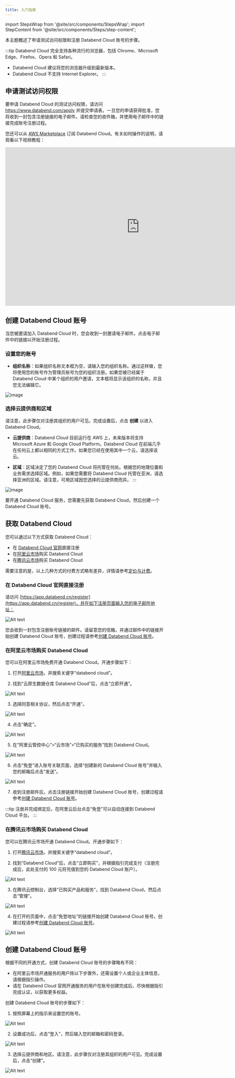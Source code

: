 ```yaml
---
title: 入门指南
---
```


<!-- #ifendef -->

import StepsWrap from '@site/src/components/StepsWrap';
import StepContent from '@site/src/components/Steps/step-content';

本主题概述了申请测试访问权限和注册 Databend Cloud 账号的步骤。

:::tip
Databend Cloud 完全支持各种流行的浏览器，包括 Chrome、Microsoft Edge、Firefox、Opera 和 Safari。

- Databend Cloud 建议将您的浏览器升级到最新版本。
- Databend Cloud 不支持 Internet Explorer。
  :::

## 申请测试访问权限

要申请 Databend Cloud 的测试访问权限，请访问 https://www.databend.com/apply 并提交申请表。一旦您的申请获得批准，您将收到一封包含注册链接的电子邮件。请检查您的收件箱，并使用电子邮件中的链接完成账号注册过程。

您还可以从 [AWS Marketplace](https://aws.amazon.com/marketplace/pp/prodview-6dvshjlbds7b6) 订阅 Databend Cloud。有关如何操作的说明，请观看以下视频教程：

<iframe width="853" height="505" className="iframe-video" src="https://www.youtube.com/embed/EqxEfzOXDYg" title="YouTube video player" frameBorder="0" allow="accelerometer; autoplay; clipboard-write; encrypted-media; gyroscope; picture-in-picture; web-share" allowFullScreen></iframe>

## 创建 Databend Cloud 账号

当您被邀请加入 Databend Cloud 时，您会收到一封邀请电子邮件。点击电子邮件中的链接以开始注册过程。

<StepsWrap>
<StepContent number="1">

### 设置您的账号

- **组织名称**：如果组织名称文本框为空，请输入您的组织名称。通过这样做，您将使用您的账号作为管理员账号为您的组织注册。如果您被已经属于 Databend Cloud 中某个组织的用户邀请，文本框将显示该组织的名称，并且您无法编辑它。

![image](@site/static/img/documents/getting-started/01.jpg)
</StepContent>
<StepContent number="2">

### 选择云提供商和区域

请注意，此步骤仅对注册其组织的用户可见。完成设置后，点击 **创建** 以进入 Databend Cloud。

- **云提供商**：Databend Cloud 目前运行在 AWS 上，未来版本将支持 Microsoft Azure 和 Google Cloud Platform。Databend Cloud 在前端几乎在任何云上都以相同的方式工作。如果您已经在使用其中一个云，请选择该云。

- **区域**：区域决定了您的 Databend Cloud 将托管在何处。根据您的地理位置和业务需求选择区域。例如，如果您需要将 Databend Cloud 托管在亚洲，请选择亚洲的区域。请注意，可用区域因您选择的云提供商而异。
  :::

![image](@site/static/img/documents/getting-started/02.jpg)
</StepContent>
</StepsWrap>

<!-- #endendef -->

<!-- #ifcndef -->
要开通 Databend Cloud 服务，您需要先获取 Databend Cloud，然后创建一个 Databend Cloud 账号。

## 获取 Databend Cloud

您可以通过以下方式获取 Databend Cloud：

- 在 [Databend Cloud 官网](https://www.databend.cn/)直接注册
- 在[阿里云市场](https://www.aliyun.com/search?k=%E4%BA%91%E5%8E%9F%E7%94%9F%E6%95%B0%E6%8D%AE%E4%BB%93%E5%BA%93%20Databend%20Cloud&scene=market)购买 Databend Cloud
- 在[腾讯云市场](https://market.cloud.tencent.com/products/40683?keyword=databend)购买 Databend Cloud

需要注意的是，以上几种方式的付费方式略有差异，详情请参考[定价与计费](../00-overview/00-editions/02-dc/03-pricing.md)。

### 在 Databend Cloud 官网直接注册

请访问 [https://app.databend.cn/register](https://app.databend.cn/register)，并在如下注册页面输入您的电子邮件地址：

![Alt text](@site/static/img/documents_cn/getting-started/register.png)

您会收到一封包含注册账号链接的邮件。请留意您的信箱，并通过邮件中的链接开始创建 Databend Cloud 账号，创建过程请参考[创建 Databend Cloud 账号](#创建-databend-cloud-账号)。

### 在阿里云市场购买 Databend Cloud

您可以在阿里云市场免费开通 Databend Cloud。开通步骤如下：

1. 打开[阿里云市场](https://www.aliyun.com/search?k=%E4%BA%91%E5%8E%9F%E7%94%9F%E6%95%B0%E6%8D%AE%E4%BB%93%E5%BA%93%20Databend%20Cloud&scene=market)，并搜索关键字“databend cloud”。

2. 找到“云原生数据仓库 Databend Cloud”后，点击“立即开通”。

![Alt text](@site/static/img/documents/getting-started/aliyun-buy.png)

3. 选择同意相关协议，然后点击“开通”。

![Alt text](@site/static/img/documents/getting-started/aliyun-agree.png)

4. 点击“确定”。

![Alt text](@site/static/img/documents/getting-started/aliyun-ok.png)

5. 在“阿里云管控中心”>“云市场”>“已购买的服务”找到 Databend Cloud。

![Alt text](@site/static/img/documents/getting-started/activate-1.png)

6. 点击“免登”进入账号关联页面，选择“创建新的 Databend Cloud 账号”并输入您的邮箱后点击“发送”。

![Alt text](@site/static/img/documents/getting-started/activate-2.jpg)

7. 收到注册邮件后，点击注册链接开始创建 Databend Cloud 账号，创建过程请参考[创建 Databend Cloud 账号](#创建-databend-cloud-账号)。

:::tip
注册并完成绑定后，在阿里云后台点击“免登”可以自动连接到 Databend Cloud 平台。
:::

### 在腾讯云市场购买 Databend Cloud

您可以在腾讯云市场开通 Databend Cloud。开通步骤如下：

1. 打开[腾讯云市场](https://market.cloud.tencent.com/products/40683?keyword=databend)，并搜索关键字“databend cloud”。

2. 找到“Databend Cloud”后，点击“立即购买”，并根据指引完成支付（注册完成后，此处支付的 100 元将充值到您的 Databend Cloud 账户）。

![Alt text](@site/static/img/documents/getting-started/tencent-market.png)

3. 在腾讯云控制台，选择“已购买产品和服务”，找到 Databend Cloud，然后点击“管理”。

![Alt text](@site/static/img/documents/getting-started/tencent-manage.png)

4. 在打开的页面中，点击“免登地址”的链接开始创建 Databend Cloud 账号。创建过程请参考[创建 Databend Cloud 账号](#创建-databend-cloud-账号)。

![Alt text](@site/static/img/documents/getting-started/tencent-address.png)

## 创建 Databend Cloud 账号

根据不同的开通方式，创建 Databend Cloud 账号的步骤略有不同：

- 在阿里云市场开通服务的用户除以下步骤外，还需设置个人或企业主体信息，请根据指引操作。
- 请在 Databend Cloud 官网开通服务的用户在账号创建完成后，尽快根据指引完成认证，以获取更多权益。

创建 Databend Cloud 账号的步骤如下：

1. 按照屏幕上的指示来设置您的账号。

![Alt text](@site/static/img/documents_cn/getting-started/01.png)

2. 设置成功后，点击“登入”，然后输入您的邮箱和密码登录。

![Alt text](@site/static/img/documents_cn/getting-started/01-2.png)

3. 选择云提供商和地区。请注意，此步骤仅对注册其组织的用户可见。完成设置后，点击“创建”。

![Alt text](@site/static/img/documents_cn/getting-started/02.png)
<!-- #endcndef -->